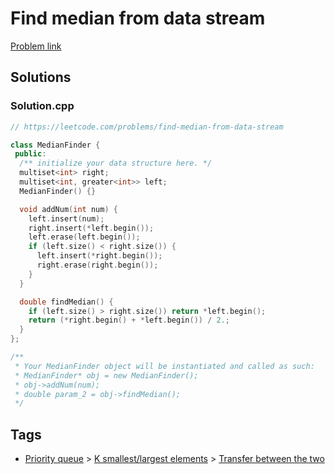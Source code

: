 # Find median from data stream

[Problem link](https://leetcode.com/problems/find-median-from-data-stream)

## Solutions


### Solution.cpp
```cpp
// https://leetcode.com/problems/find-median-from-data-stream

class MedianFinder {
 public:
  /** initialize your data structure here. */
  multiset<int> right;
  multiset<int, greater<int>> left;
  MedianFinder() {}

  void addNum(int num) {
    left.insert(num);
    right.insert(*left.begin());
    left.erase(left.begin());
    if (left.size() < right.size()) {
      left.insert(*right.begin());
      right.erase(right.begin());
    }
  }

  double findMedian() {
    if (left.size() > right.size()) return *left.begin();
    return (*right.begin() + *left.begin()) / 2.;
  }
};

/**
 * Your MedianFinder object will be instantiated and called as such:
 * MedianFinder* obj = new MedianFinder();
 * obj->addNum(num);
 * double param_2 = obj->findMedian();
 */
```
## Tags

* [Priority queue](/README.md#Priority_queue) > [K smallest/largest elements](/README.md#Priority_queue-K_smallest_largest_elements) > [Transfer between the two](/README.md#Priority_queue-K_smallest_largest_elements-Transfer_between_the_two)
